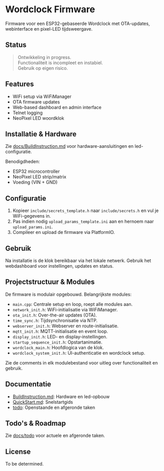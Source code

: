 
# Wordclock Firmware

Firmware voor een ESP32-gebaseerde Wordclock met OTA-updates, webinterface en pixel-LED tijdsweergave.

## Status

> Ontwikkeling in progress.  
> Functionaliteit is incompleet en instabiel.  
> Gebruik op eigen risico.

## Features

- WiFi setup via WiFiManager
- OTA firmware updates
- Web-based dashboard en admin interface
- Telnet logging
- NeoPixel LED woordklok

## Installatie & Hardware

Zie [docs/BuildInstruction.md](docs/BuildInstruction.md) voor hardware-aansluitingen en led-configuratie.

Benodigdheden:
- ESP32 microcontroller
- NeoPixel LED strip/matrix
- Voeding (VIN + GND)

## Configuratie

1. Kopieer `include/secrets_template.h` naar `include/secrets.h` en vul je WiFi-gegevens in.
2. Pas indien nodig `upload_params_template.ini` aan en hernoem naar `upload_params.ini`.
3. Compileer en upload de firmware via PlatformIO.

## Gebruik

Na installatie is de klok bereikbaar via het lokale netwerk. Gebruik het webdashboard voor instellingen, updates en status.


## Projectstructuur & Modules

De firmware is modulair opgebouwd. Belangrijkste modules:

- `main.cpp`: Centrale setup en loop, roept alle modules aan.
- `network_init.h`: WiFi-initialisatie via WiFiManager.
- `ota_init.h`: Over-the-air updates (OTA).
- `time_sync.h`: Tijdsynchronisatie via NTP.
- `webserver_init.h`: Webserver en route-initialisatie.
- `mqtt_init.h`: MQTT-initialisatie en event loop.
- `display_init.h`: LED- en display-instellingen.
- `startup_sequence_init.h`: Opstartanimatie.
- `wordclock_main.h`: Hoofdlogica van de klok.
- `wordclock_system_init.h`: UI-authenticatie en wordclock setup.

Zie de comments in elk modulebestand voor uitleg over functionaliteit en gebruik.

## Documentatie

- [BuildInstruction.md](docs/BuildInstruction.md): Hardware en led-opbouw
- [QuickStart.md](docs/QuickStart.md): Snelstartgids
- [todo](docs/todo): Openstaande en afgeronde taken

## Todo's & Roadmap

Zie [docs/todo](docs/todo) voor actuele en afgeronde taken.

## License

To be determined.
